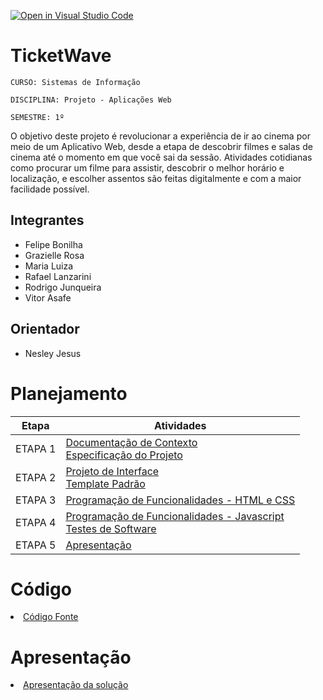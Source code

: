 [![Open in Visual Studio Code](https://classroom.github.com/assets/open-in-vscode-2e0aaae1b6195c2367325f4f02e2d04e9abb55f0b24a779b69b11b9e10269abc.svg)](https://classroom.github.com/online_ide?assignment_repo_id=15690064&assignment_repo_type=AssignmentRepo)
# TicketWave

`CURSO: Sistemas de Informação`

`DISCIPLINA: Projeto - Aplicações Web`

`SEMESTRE: 1º`


O objetivo deste projeto é revolucionar a experiência de ir ao cinema por meio de um Aplicativo Web, desde a etapa de descobrir filmes e salas de cinema até o momento em que você sai da sessão. Atividades cotidianas como procurar um filme para assistir, descobrir o melhor horário e localização, e escolher assentos são feitas digitalmente e com a maior facilidade possível.

## Integrantes

* Felipe Bonilha
* Grazielle Rosa
* Maria Luiza
* Rafael Lanzarini
* Rodrigo Junqueira
* Vitor Asafe


## Orientador

* Nesley Jesus

# Planejamento

| Etapa         | Atividades |
|  :----:   | ----------- |
| ETAPA 1         |[Documentação de Contexto](docs/context.md) <br> [Especificação do Projeto](docs/especification.md) |
| ETAPA 2         |[Projeto de Interface](docs/interface.md) <br> [Template Padrão](docs/template.md) |
| ETAPA 3         |[Programação de Funcionalidades - HTML e CSS](docs/development.md) |
| ETAPA 4        |[Programação de Funcionalidades - Javascript](docs/development.md) <br> [Testes de Software ](docs/tests.md) |
| ETAPA 5         | [Apresentação](presentation/README.md) |

# Código

<li><a href="src/README.md"> Código Fonte</a></li>

# Apresentação

<li><a href="presentation/README.md"> Apresentação da solução</a></li>
